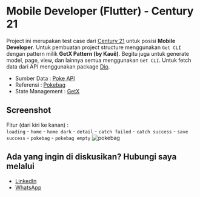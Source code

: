 # Mobile Developer (Flutter) - Century 21

Project ini merupakan test case dari [Century 21](https://www.century21.co.id/) untuk posisi **Mobile Developer**. Untuk pembuatan project structure menggunakan `Get CLI` dengan pattern milik **GetX Pattern (by Kauê)**. Begitu juga untuk generate model, page, view, dan lainnya semua menggunakan `Get CLI`. Untuk fetch data dari API menggunakan package [Dio](https://pub.dev/packages/dio).  

* Sumber Data : [Poke API](https://pokeapi.co/docs/v2)  
* Referensi : [Pokebag](https://pokebag.vercel.app/)  
* State Management : [GetX](https://pub.dev/packages/get)  

## Screenshot

Fitur (dari kiri ke kanan) :  
`loading` - `home` - `home dark` - `detail` - `catch failed` - `catch success` - `save success` - `pokebag` - `pokebag empty`
![pokebag](https://user-images.githubusercontent.com/56527536/158417534-e6da1792-888a-424b-ba84-71a72f3dec2b.png)

## Ada yang ingin di diskusikan? Hubungi saya melalui

* [LinkedIn](https://www.linkedin.com/in/nazarudin/)
* [WhatsApp](https://wa.me/6281365041803)
